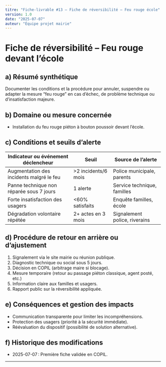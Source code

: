 ```yaml
---
titre: "Fiche-livrable #13 – Fiche de réversibilité – Feu rouge école"
version: 1.0
date: "2025-07-07"
auteur: "Équipe projet mairie"
---
```


# Fiche de réversibilité – Feu rouge devant l’école

## a) Résumé synthétique

Documenter les conditions et la procédure pour annuler, suspendre ou adapter la mesure “feu rouge” en cas d’échec, de problème technique ou d’insatisfaction majeure.

## b) Domaine ou mesure concernée

- Installation du feu rouge piéton à bouton poussoir devant l’école.

## c) Conditions et seuils d’alerte

| Indicateur ou événement déclencheur      | Seuil               | Source de l’alerte            |
| ---------------------------------------- | ------------------- | ----------------------------- |
| Augmentation des incidents malgré le feu | >2 incidents/6 mois | Police municipale, parents    |
| Panne technique non réparée sous 7 jours | 1 alerte            | Service technique, familles   |
| Forte insatisfaction des usagers         | <60% satisfaits     | Enquête familles, école       |
| Dégradation volontaire répétée           | 2+ actes en 3 mois  | Signalement police, riverains |

## d) Procédure de retour en arrière ou d’ajustement

1. Signalement via le site mairie ou réunion publique.
2. Diagnostic technique ou social sous 5 jours.
3. Décision en COPIL (arbitrage maire si blocage).
4. Mesure temporaire (retour au passage piéton classique, agent posté, etc.)
5. Information claire aux familles et usagers.
6. Rapport public sur la réversibilité appliquée.

## e) Conséquences et gestion des impacts

- Communication transparente pour limiter les incompréhensions.
- Protection des usagers (priorité à la sécurité immédiate).
- Réévaluation du dispositif (possibilité de solution alternative).

## f) Historique des modifications

- 2025-07-07 : Première fiche validée en COPIL.

---
